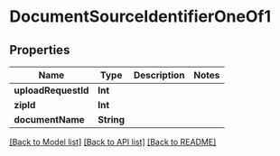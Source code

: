 # DocumentSourceIdentifierOneOf1

## Properties
Name | Type | Description | Notes
------------ | ------------- | ------------- | -------------
**uploadRequestId** | **Int** |  | 
**zipId** | **Int** |  | 
**documentName** | **String** |  | 

[[Back to Model list]](../README.md#documentation-for-models) [[Back to API list]](../README.md#documentation-for-api-endpoints) [[Back to README]](../README.md)



